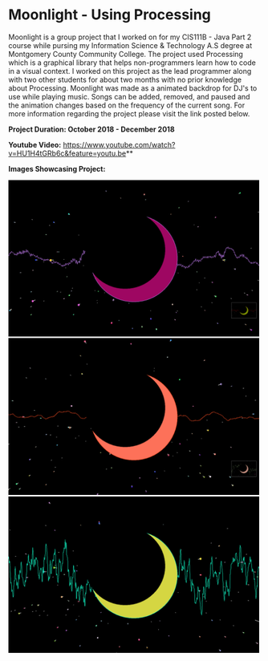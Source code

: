 # Moonlight - Using Processing

Moonlight is a group project that I worked on for my CIS111B - Java Part 2 course while pursing my Information Science &
Technology A.S degree at Montgomery County Community College. The project used Processing which is a graphical library
that helps non-programmers learn how to code in a visual context. I worked on this project as the lead programmer along
with two other students for about two months with no prior knowledge about Processing. Moonlight was made as a animated
backdrop for DJ's to use while playing music. Songs can be added, removed, and paused and the animation changes based
on the frequency of the current song. For more information regarding the project please visit the link posted below. 

**Project Duration: October 2018 - December 2018**

**Youtube Video:** https://www.youtube.com/watch?v=HU1H4tGRb6c&feature=youtu.be**

**Images Showcasing Project:**

<img src = "Moonlight/Images/Screenshot%201.png" width="500">
<img src = "Moonlight/Images/Screenshot%202.png" width="500">
<img src = "Moonlight/Images/Screenshot%203.png" width="500">
